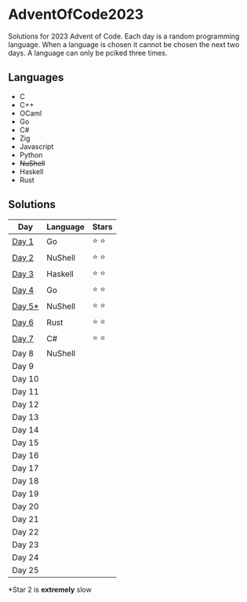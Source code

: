 # AdventOfCode2023
Solutions for 2023 Advent of Code. Each day is a random programming language. When a language is chosen it cannot be chosen the next two days. A language can only be pciked three times.

## Languages
* C
* C++
* OCaml
* Go
* C#
* Zig
* Javascript
* Python
* ~~NuShell~~
* Haskell
* Rust

## Solutions
|       Day       | Language |     Stars     |
|-----------------|----------|---------------|
|  [Day 1](day1)  |    Go    | :star: :star: |
|  [Day 2](day2)  | NuShell  | :star: :star: |
|  [Day 3](day3)  | Haskell  | :star: :star: |
|  [Day 4](day4)  |    Go    | :star: :star: |
|  [Day 5*](day5) | NuShell  | :star: :star: |
|  [Day 6](day6)  |   Rust   | :star: :star: |
|  [Day 7](day7)  |    C#    | :star: :star: |
| Day 8           | NuShell  |  |
| Day 9 |  |  |
| Day 10|  |  |
| Day 11|  |  |
| Day 12|  |  |
| Day 13|  |  |
| Day 14|  |  |
| Day 15|  |  |
| Day 16|  |  |
| Day 17|  |  |
| Day 18|  |  |
| Day 19|  |  |
| Day 20|  |  |
| Day 21|  |  |
| Day 22|  |  |
| Day 23|  |  |
| Day 24|  |  |
| Day 25|  |  |

*Star 2 is **extremely** slow 
